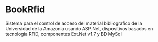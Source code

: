 # BookRfid
Sistema para el control de acceso del material bibliografico de la Universidad de la Amazonia usando ASP.Net, dispositivos basados en tecnologia RFID, componentes  Ext.Net v1.7 y BD MySql
